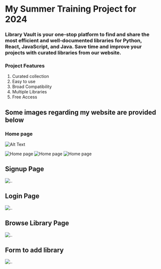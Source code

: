 # My Summer Training Project for 2024

### Library Vault is your one-stop platform to find and share the most efficient and well-documented libraries for Python, React, JavaScript, and Java. Save time and improve your projects with curated libraries from our website.

### Project Features
1. Curated collection
2. Easy to use
3. Broad Compatibility
4. Multiple Libraries
5. Free Access

## Some images regarding my website are provided below
### Home page
![Alt Text](https://img.freepik.com/free-vector/bird-colorful-logo-gradient-vector_343694-1365.jpg?size=338&ext=jpg&ga=GA1.1.2008272138.1722762000&semt=sph)

![Home page](https://res.cloudinary.com/dz1qogay3/image/upload/v1732031541/Screenshot_76_e5amlv.png)
![Home page](https://res.cloudinary.com/dz1qogay3/image/upload/v1732031628/Screenshot_58_rmltyz.png)
![Home page](https://res.cloudinary.com/dz1qogay3/image/upload/v1732031560/Screenshot_77_numkue.png)

## Signup Page
![..](https://res.cloudinary.com/dz1qogay3/image/upload/v1732031573/Screenshot_78_jad5er.png)

## Login Page
![..](https://res.cloudinary.com/dz1qogay3/image/upload/v1732031584/Screenshot_79_kjtsbl.png)

## Browse Library Page
![..](https://res.cloudinary.com/dz1qogay3/image/upload/v1732031589/Screenshot_80_dh1in7.png)

## Form to add library
![..](https://res.cloudinary.com/dz1qogay3/image/upload/v1732031596/Screenshot_81_kfjyzn.png)
